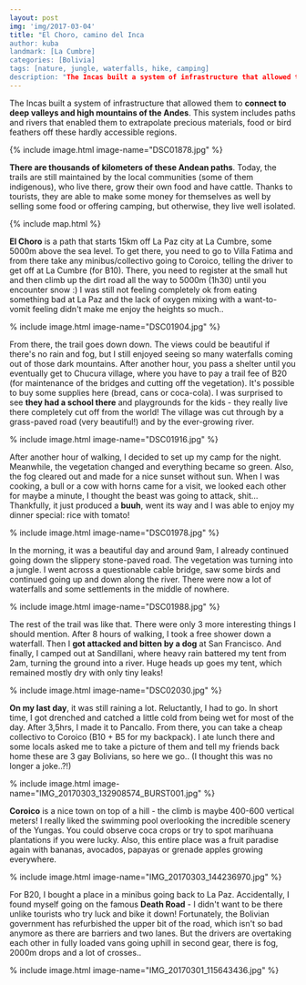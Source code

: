 ```yaml
---
layout: post
img: 'img/2017-03-04'
title: "El Choro, camino del Inca
author: kuba
landmark: [La Cumbre]
categories: [Bolivia]
tags: [nature, jungle, waterfalls, hike, camping]
description: "The Incas built a system of infrastructure that allowed them to connect to deep valleys and high mountains of the Andes. This system includes paths and rivers that enabled them to extrapolate precious materials, food or bird feathers off these hardly accessible regions. The system of these roads and paths remains and I went on one of them, called El Choro."
---
```


The Incas built a system of infrastructure that allowed them to **connect to deep valleys and high mountains of the Andes**. This system includes paths and rivers that enabled them to extrapolate precious materials, food or bird feathers off these hardly accessible regions.

{% include image.html image-name="DSC01878.jpg" %}

**There are thousands of kilometers of these Andean paths**. Today, the trails are still maintained by the local communities (some of them indigenous), who live there, grow their own food and have cattle. Thanks to tourists, they are able to make some money for themselves as well by selling some food or offering camping, but otherwise, they live well isolated.

{% include map.html %}

**El Choro** is a path that starts 15km off La Paz city at La Cumbre, some 5000m above the sea level. To get there, you need to go to Villa Fatima and from there take any minibus/collectivo going to Coroico, telling the driver to get off at La Cumbre (for B10). There, you need to register at the small hut and then climb up the dirt road all the way to 5000m (1h30) until you encounter snow :) I was still not feeling completely ok from eating something bad at La Paz and the lack of oxygen mixing with a want-to-vomit feeling didn't make me enjoy the heights so much..

% include image.html image-name="DSC01904.jpg" %}

From there, the trail goes down down. The views could be beautiful if there's no rain and fog, but I still enjoyed seeing so many waterfalls coming out of those dark mountains. After another hour, you pass a shelter until you eventually get to Chucura village, where you have to pay a trail fee of B20 (for maintenance of the bridges and cutting off the vegetation). It's possible to buy some supplies here (bread, cans or coca-cola). I was surprised to see **they had a school there** and playgrounds for the kids - they really live there completely cut off from the world! The village was cut through by a grass-paved road (very beautiful!) and by the ever-growing river. 

% include image.html image-name="DSC01916.jpg" %}

After another hour of walking, I decided to set up my camp for the night. Meanwhile, the vegetation changed and everything became so green. Also, the fog cleared out and made for a nice sunset without sun. When I was cooking, a bull or a cow with horns came for a visit, we looked each other for maybe a minute, I thought the beast was going to attack, shit… Thankfully, it just produced a **buuh**, went its way and I was able to enjoy my dinner special: rice with tomato! 

% include image.html image-name="DSC01978.jpg" %}

In the morning, it was a beautiful day and around 9am, I already continued going down the slippery stone-paved road. The vegetation was turning into a jungle. I went across a questionable cable bridge, saw some birds and continued going up and down along the river. There were now a lot of waterfalls and some settlements in the middle of nowhere. 

% include image.html image-name="DSC01988.jpg" %}

The rest of the trail was like that. There were only 3 more interesting things I should mention. After 8 hours of walking, I took a free shower down a waterfall. Then I **got attacked and bitten by a dog** at San Francisco. And finally, I camped out at Sandillani, where heavy rain battered my tent from 2am, turning the ground into a river. Huge heads up goes my tent, which remained mostly dry with only tiny leaks!

% include image.html image-name="DSC02030.jpg" %}

**On my last day**, it was still raining a lot. Reluctantly, I had to go. In short time, I got drenched and catched a little cold from being wet for most of the day. After 3,5hrs, I made it to Pancallo. From there, you can take a cheap collectivo to Coroico (B10 + B5 for my backpack). I ate lunch there and some locals asked me to take a picture of them and tell my friends back home these are 3 gay Bolivians, so here we go.. (I thought this was no longer a joke..?!)

% include image.html image-name="IMG_20170303_132908574_BURST001.jpg" %}

**Coroico** is a nice town on top of a hill - the climb is maybe 400-600 vertical meters! I really liked the swimming pool overlooking the incredible scenery of the Yungas. You could observe coca crops or try to spot marihuana plantations if you were lucky. Also, this entire place was a fruit paradise again with bananas, avocados, papayas or grenade apples growing everywhere. 

% include image.html image-name="IMG_20170303_144236970.jpg" %}

For B20, I bought a place in a minibus going back to La Paz. Accidentally, I found myself going on the famous **Death Road** - I didn't want to be there unlike tourists who try luck and bike it down! Fortunately, the Bolivian government has refurbished the upper bit of the road, which isn't so bad anymore as there are barriers and two lanes. But the drivers are overtaking each other in fully loaded vans going uphill in second gear, there is fog, 2000m drops and a lot of crosses.. 

% include image.html image-name="IMG_20170301_115643436.jpg" %}
